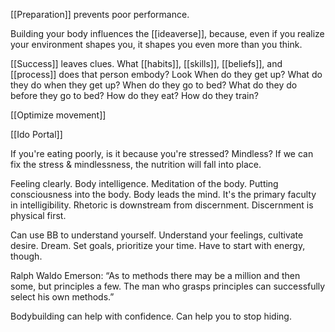[[Preparation]] prevents poor performance.

Building your body influences the [[ideaverse]], because, even if you realize your environment shapes you, it shapes you even more than you think.

[[Success]] leaves clues.
What [[habits]], [[skills]], [[beliefs]], and [[process]] does that person embody?
Look 
When do they get up?
What do they do when they get up?
When do they go to bed?
What do they do before they go to bed?
How do they eat? How do they train?

[[Optimize movement]]

[[Ido Portal]]


If you're eating poorly, is it because you're stressed? Mindless? If we can fix the stress & mindlessness, the nutrition will fall into place.

Feeling clearly. Body intelligence. Meditation of the body. Putting consciousness into the body. Body leads the mind. It's the primary faculty in intelligibility. Rhetoric is downstream from discernment. Discernment is physical first.

Can use BB to understand yourself. Understand your feelings, cultivate desire. Dream. Set goals, prioritize your time. Have to start with energy, though.

Ralph Waldo Emerson: “As to methods there may be a million and then some, but principles a few. The man who grasps principles can successfully select his own methods.”

Bodybuilding can help with confidence. Can help you to stop hiding.